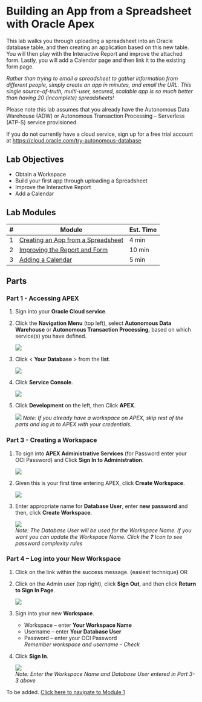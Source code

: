 # Building an App from a Spreadsheet with Oracle Apex

This lab walks you through uploading a spreadsheet into an Oracle database table, and then creating an application based on this new table. You will then play with the Interactive Report and improve the attached form. Lastly, you will add a Calendar page and then link it to the existing form page.

*Rather than trying to email a spreadsheet to gather information from different people, simply create an app in minutes, and email the URL. This single source-of-truth, multi-user, secured, scalable app is so much better than having 20 (incomplete) spreadsheets!*

Please note this lab assumes that you already have the Autonomous Data Warehouse (ADW) or Autonomous Transaction Processing – Serverless (ATP-S) service provisioned. 

If you do not currently have a cloud service, sign up for a free trial account at https://cloud.oracle.com/try-autonomous-database

## Lab Objectives

* Obtain a Workspace
* Build your first app through uploading a Spreadsheet
* Improve the Interactive Report
* Add a Calendar

## Lab Modules

| # | Module | Est. Time |
| --- | --- | --- |
| 1 | [Creating an App from a Spreadsheet](1-building-your-first-app-creating-an-app-from-a-spreadsheet.md) | 4 min |
| 2 | [Improving the Report and Form](2-using-the-runtime-environment-improving-the-report-and-form.md) | 10 min |
| 3 | [Adding a Calendar](3-using-the-runtime-environment-adding-a-calendar.md) | 5 min |

## Parts


### **Part 1** - Accessing APEX
1. Sign into your **Oracle Cloud service**.
2. Click the **Navigation Menu** (top left), select **Autonomous Data Warehouse** or **Autonomous Transaction Processing**, based on which service(s) you have defined.

    ![](images/module1/gsaccessingapex1.png)

3. Click < **Your Database** > from the **list**.

    ![](images/module1/gsdatabase.PNG)

4. Click **Service Console**.

    ![](images/module1/gsservice.PNG)

5. Click **Development** on the left, then Click **APEX**.

    ![](images/module1/gsapex.PNG)
    *Note: If you already have a workspace on APEX, skip rest of the parts and log in to APEX with your credentials.*

### **Part 3** - Creating a Workspace

1. To sign into **APEX Administrative Services** (for Password enter your OCI Password) and Click **Sign In to Administration**.

    ![](images/module1/workspaceadmin.PNG)

3. Given this is your first time entering APEX, click **Create Workspace**.

    ![](images/module1/workspaceapex.PNG)

4. Enter appropriate name for **Database User**, enter **new password** and then, click **Create Workspace**. 

    ![](images/module1/workspaceapex1.PNG)  
    *Note: The Database User will be used for the Workspace Name. If you want you can update the Workspace Name. Click the **?** Icon       to see password complexity rules*

### **Part 4** – Log into your New Workspace

1. Click on the link within the success message. {easiest technique} OR
2. Click on the Admin user (top right), click **Sign Out**, and then click **Return to Sign In Page**.

    ![](images/module1/newworkspacesignin.PNG)

3. Sign into your new **Workspace**.
    - Workspace – enter **Your Workspace Name**
    - Username – enter **Your Database User**
    - Password – enter your OCI Password  
    *Remember workspace and username - Check*
4. Click **Sign In**. 

    ![](images/module1/newworkspacesigninpage.PNG)  
    *Note: Enter the Workspace Name and Database User entered in Part 3-3 above*

To be added. [Click here to navigate to Module 1](1-building-your-first-app-creating-an-app-from-a-spreadsheet.md)


